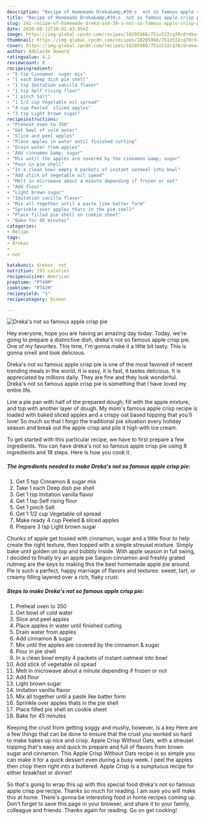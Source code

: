 ```yaml
---
description: "Recipe of Homemade Dreka&amp;#39;s  not so famous apple crisp pie"
title: "Recipe of Homemade Dreka&amp;#39;s  not so famous apple crisp pie"
slug: 241-recipe-of-homemade-dreka-and-39-s-not-so-famous-apple-crisp-pie
date: 2020-08-12T20:01:43.956Z
image: https://img-global.cpcdn.com/recipes/18205960/751x532cq70/drekas-not-so-famous-apple-crisp-pie-recipe-main-photo.jpg
thumbnail: https://img-global.cpcdn.com/recipes/18205960/751x532cq70/drekas-not-so-famous-apple-crisp-pie-recipe-main-photo.jpg
cover: https://img-global.cpcdn.com/recipes/18205960/751x532cq70/drekas-not-so-famous-apple-crisp-pie-recipe-main-photo.jpg
author: Adelaide Howard
ratingvalue: 4.2
reviewcount: 8
recipeingredient:
- "5 tsp Cinnamon  sugar mix"
- "1 each Deep dish pie shell"
- "1 tsp Imitation vanilla flavor"
- "1 tsp Self rising flour"
- "1 pinch Salt"
- "1 1/2 cup Vegetable oil spread"
- "4 cup Peeled  sliced apples"
- "3 tsp Light brown sugar"
recipeinstructions:
- "Preheat oven to 350"
- "Get bowl of cold water"
- "Slice and peel apples"
- "Place apples in water until finished cutting"
- "Drain water from apples"
- "Add cinnamon &amp; sugar"
- "Mix until the apples are covered by the cinnamon &amp; sugar"
- "Pour in pie shell"
- "In a clean bowl empty 4 packets of instant oatmeal into bowl"
- "Add stick of vegetable oil spead"
- "Melt in microwave about a minute depending if frozen or not"
- "Add flour"
- "Light brown sugar"
- "Imitation vanilla flavor"
- "Mix all together until a paste like batter form"
- "Sprinkle over apples thats in the pie shell"
- "Place filled pie shell on cookie sheet"
- "Bake for 45 minutes"
categories:
- Recipe
tags:
- drekas
- 
- not

katakunci: drekas  not 
nutrition: 197 calories
recipecuisine: American
preptime: "PT40M"
cooktime: "PT42M"
recipeyield: "1"
recipecategory: Dinner

---
```



![Dreka&#39;s  not so famous apple crisp pie](https://img-global.cpcdn.com/recipes/18205960/751x532cq70/drekas-not-so-famous-apple-crisp-pie-recipe-main-photo.jpg)

Hey everyone, hope you are having an amazing day today. Today, we're going to prepare a distinctive dish, dreka&#39;s  not so famous apple crisp pie. One of my favorites. This time, I'm gonna make it a little bit tasty. This is gonna smell and look delicious.

Dreka&#39;s  not so famous apple crisp pie is one of the most favored of recent trending meals in the world. It is easy, it is fast, it tastes delicious. It is appreciated by millions daily. They are fine and they look wonderful. Dreka&#39;s  not so famous apple crisp pie is something that I have loved my entire life.

Line a pie pan with half of the prepared dough, fill with the apple mixture, and top with another layer of dough. My mom&#39;s famous apple crisp recipe is loaded with baked sliced apples and a crispy oat based topping that you&#39;ll love! So much so that I forgo the traditional pie situation every holiday season and break out the apple crisp and pile it high with ice cream.


To get started with this particular recipe, we have to first prepare a few ingredients. You can have dreka&#39;s  not so famous apple crisp pie using 8 ingredients and 18 steps. Here is how you cook it.

##### The ingredients needed to make Dreka&#39;s  not so famous apple crisp pie:

1. Get 5 tsp Cinnamon &amp; sugar mix
1. Take 1 each Deep dish pie shell
1. Get 1 tsp Imitation vanilla flavor
1. Get 1 tsp Self rising flour
1. Get 1 pinch Salt
1. Get 1 1/2 cup Vegetable oil spread
1. Make ready 4 cup Peeled &amp; sliced apples
1. Prepare 3 tsp Light brown sugar


Chunks of apple get tossed with cinnamon, sugar and a little flour to help create the right texture, then topped with a simple streusel mixture. Simply bake until golden on top and bubbly inside. With apple season in full swing, I decided to finally try an apple pie Saigon cinnamon and freshly grated nutmeg are the keys to making this the best homemade apple pie around. Pie is such a perfect, happy marriage of flavors and textures: sweet, tart, or creamy filling layered over a rich, flaky crust. 

##### Steps to make Dreka&#39;s  not so famous apple crisp pie:

1. Preheat oven to 350
1. Get bowl of cold water
1. Slice and peel apples
1. Place apples in water until finished cutting
1. Drain water from apples
1. Add cinnamon &amp; sugar
1. Mix until the apples are covered by the cinnamon &amp; sugar
1. Pour in pie shell
1. In a clean bowl empty 4 packets of instant oatmeal into bowl
1. Add stick of vegetable oil spead
1. Melt in microwave about a minute depending if frozen or not
1. Add flour
1. Light brown sugar
1. Imitation vanilla flavor
1. Mix all together until a paste like batter form
1. Sprinkle over apples thats in the pie shell
1. Place filled pie shell on cookie sheet
1. Bake for 45 minutes


Keeping the crust from getting soggy and mushy, however, is a key Here are a few things that can be done to ensure that the crust you worked so hard to make bakes up nice and crisp. Apple Crisp Without Oats, with a streusel topping that&#39;s easy and quick to prepare and full of flavors from brown sugar and cinnamon. This Apple Crisp Without Oats recipe is so simple you can make it for a quick dessert even during a busy week. I peel the apples then chop them right into a buttered. Apple Crisp is a sumptuous recipe for either breakfast or dinner! 

So that's going to wrap this up with this special food dreka&#39;s  not so famous apple crisp pie recipe. Thanks so much for reading. I am sure you will make this at home. There's gonna be interesting food in home recipes coming up. Don't forget to save this page in your browser, and share it to your family, colleague and friends. Thanks again for reading. Go on get cooking!
